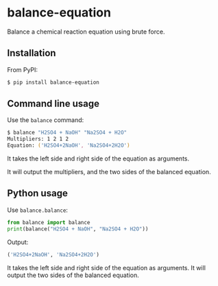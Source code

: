 # balance-equation
Balance a chemical reaction equation using brute force.

## Installation

From PyPI:

```zsh
$ pip install balance-equation
```

## Command line usage

Use the `balance` command:

```zsh
$ balance "H2SO4 + NaOH" "Na2SO4 + H2O"
Multipliers: 1 2 1 2
Equation: ('H2SO4+2NaOH', 'Na2SO4+2H2O')
```

It takes the left side and right side of the equation as arguments.

It will output the multipliers, and the two sides of the balanced equation.

## Python usage

Use `balance.balance`:

```python
from balance import balance
print(balance("H2SO4 + NaOH", "Na2SO4 + H2O"))
```

Output:

```python
('H2SO4+2NaOH', 'Na2SO4+2H2O')
```

It takes the left side and right side of the equation as arguments.
It will output the two sides of the balanced equation.

